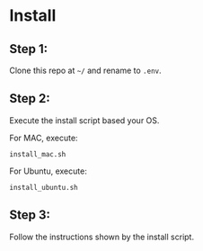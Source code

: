 # Install

## Step 1:

Clone this repo at `~/` and rename to `.env`.

## Step 2:

Execute the install script based your OS.

For MAC, execute:

    install_mac.sh

For Ubuntu, execute:

    install_ubuntu.sh

## Step 3:

Follow the instructions shown by the install script.

